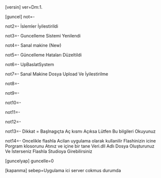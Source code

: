 [versin]
ver=Dm:1.


[guncel]
not=- 

not2=- İslemler İyilestirildi

not3=- Guncelleme Sistemi Yenilendi

not4=- Sanal makine (New)

not5=- Güncelleme Hataları Düzeltildi

not6=- UpBaslatSystem

not7=- Sanal Makine Dosya Upload Ve İyilestirilme

not8=- 

not9=- 

not10=- 

not11=- 

not12=- 

not13=- Dikkat = Başlnagıçta Aç kısmı Açıksa Lütfen Bu bilgileri Okuyunuz

not14=- Oncelikle flashla Acilan uygulama olarak kullanilir Flashinizin icine Porgram klosorunu Atınız ve içine bir tane Veri.dll Adlı Dosya Oluşturunuz Ve İsterseniz Flashla Studioya Girebilirsiniz 


[guncelyap]
guncelle=0

[kapanma]
sebep=Uygulama ici server cokmus durumda
